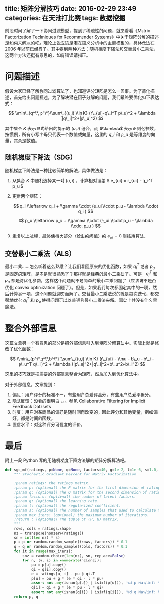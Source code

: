 title: 矩阵分解技巧
date: 2016-02-29 23:49
categories: 在天池打比赛
tags: 数据挖掘
---

前段时间了解了一下协同过滤模型，提到了稀疏性的问题，就来看看《Matrix Factorization Techniques for Recommender Systems》中关于矩阵分解的描述是如何来解决的吧。理论上说应该是潜在语义分析中的主题模型的，具体做法在 2006 年以前已经有了。其中提到两种方法：随机梯度下降法和交替最小二乘法，这两个方法还挺有意思的，如有错误请指正。

# 问题描述

假设大家已经了解协同过滤算法了，也知道评分矩阵是怎么一回事。为了简化描述，首先给出问题描述，为了解决潜在因子分解的问题，我们最终要优化如下表达式：

$$ \\min\_{q^\*, p^\*}\\sum\_{(u,i) \\in K} (r\_{ui}-q\_i^T p\_u)^2 + \\lambda (|q\_i|^2+|p\_u|^2) $$

其中集合 $K$ 表示显式给出的提示的 $(u,i)$ 组合，而 $\\lambda$ 表示正则化参数。
按惯例，所有小写字母只代表一个数值或向量，这里的 $q\_i$  和 $p\_u$  是等维度的向量，其余是数值。

## 随机梯度下降法（SDG）

随机梯度下降法是一种比较简单的解法，具体做法是：

1. 从集合 $K$ 中随机选择某一对 $(u, i)$ ，计算相对误差 $ e\_{ui} = r\_{ui} - q_i^T p_u $
2. 更新两个矩阵：

   $$ q_i \\leftarrow q_i + \\gamma \\cdot (e_ui \\cdot p_u - \\lambda \\cdot q_i ) $$

   $$ p_u \\leftarrow p_u + \\gamma \\cdot (e_ui \\cdot p_u - \\lambda \\cdot p_u ) $$

3. 重复以上过程，最终使得大部分（给出的阈值）的 $e_{ui}=0$ 则结束算法。

## 交替最小二乘法（ALS）

最小二乘……怎么听着这么熟悉？让我们看回原来的优化函数，如果 $q_i^T$  或者 $p_u$  是固定的矩阵，是不是就很熟悉了？那样就是经典的最小二乘法了。可是，$q_i^T$ 和 $p_u$ 都是待优化参数，这样这个问题就不是简单的最小二乘问题了（应该说不是凸优化 convex optimization 问题了）。但是，如果我们每次都固定其中的一项，然后计算另一项，这个问题就迎刃而解了。交替最小二乘法说的就是每次迭代，都交替地优化 $q_i^T$ 和 $p_u$ 使得问题可以以普通的最小二乘法来解。事实上并没有什么黑魔法。

# 整合外部信息

这篇文章另一个有意思的部分是把外部信息引入到矩阵分解算法中。实际上就是修改了优化函数：

$$ \\min\_{p^\*,q^\*,b^\*} \\sum\_{(u,i) \\in K} (r\_{ui} - \\mu - b\_u - b\_i - p\_u^T q\_i )^2 + \\lambda (|p\_u|^2+|q\_i|^2+b\_u^2+b\_i^2) $$

这里的技巧就是把需要的外部信息整合为矩阵，然后加入到优化算法中。

对于外部信息，文章提到：

1. 偏见：用户评分的标准不一，有些用户总爱评高分，有些用户总爱平低分。
2. 隐式反馈：没看的很明白 。。。参见 Collaborative Filtering for Implicit Feedback Datasets
3. 时变：用户对某商品的偏好是随时间而改变的，因此评分和其他变量，例如偏好，都是时间的函数。
4. 置信水平：对这种评分可信度的评价。

# 最后

附上一段 Python 写的用随机梯度下降方法解的矩阵分解算法吧。

```python
def sgd_mf(ratings, p=None, q=None, factors=40, g=1e-2, l=1e-6, s=1.0, max_iters=100):
    """ Stochastic Gradient Descent for Matrix Factorization.

    :param ratings: the ratings matrix.
    :param p: (optional) the P matrix for the first dimension of ratings matrix.
    :param q: (optional) the Q matrix for the second dimension of ratings matrix.
    :param factors: (optional) the number of latent factors.
    :param g: (optional) the learning rate.
    :param l: (optional) the regularized coefficient.
    :param s: (optional) the number of samples that used to calculate the matrix.
    :param max_iters: (optional) the maximum number of iterations.
    :return : (optional) the tuple of (P, Q) matrix.
    """
    rows, cols = ratings.shape
    nz = transpose(nonzero(ratings))
    sn = int(len(nz) * s)
    p = p or random.random_sample((rows, factors)) * 0.1
    q = q or random.random_sample((cols, factors)) * 0.1
    for it in range(max_iters):
        snz = random.choice(len(nz), sn, replace=False)
        for n, (u, i) in enumerate(nz[snz]):
            pu = p[u].copy()
            qi = q[i].copy()
            e = ratings[u, i] - pu @ qi.T
            p[u] = pu + g * (e * qi - l * pu)
            assert not any(isnan(p[u]) | isinf(p[u])), '%d p Nan/inf: %d %d %d %f' % (n, e, u, i, pu @ qi.T)
            q[i] = qi + g * (e * pu - l * qi)
            assert not any(isnan(q[i]) | isinf(q[i])), '%d q Nan/inf: %d %d %d %f' % (n, e, u, i, pu @ qi.T)
    return p, q
```
